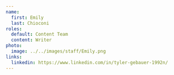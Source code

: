 ```yaml
---
name:
  first: Emily
  last: Chioconi
roles:
  default: Content Team
  content: Writer
photo:
  image: ../../images/staff/Emily.png
links:
  linkedin: https://www.linkedin.com/in/tyler-gebauer-1992n/
---
```

